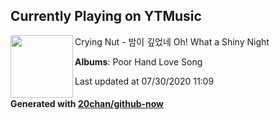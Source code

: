 ## Currently Playing on YTMusic

[<img align="left" width="100" src="https://lh3.googleusercontent.com/wc2cR5DAiJmOT3XFiNciHIPJwEsYRScmv-xpq6Yq5zVfin8C6oBwaKCAAGiXrQJK_vMLRwKPIFlEryM">](https://music.youtube.com/channel/UCRU0hoqPi-bqE7KVqI0REDg)

Crying Nut - 밤이 깊었네 Oh! What a Shiny Night

**Albums**: Poor Hand Love Song

Last updated at 07/30/2020 11:09

#### Generated with [20chan/github-now](https://github.com/20chan/github-now)


<!--
**20chan/20chan** is a ✨ _special_ ✨ repository because its `README.md` (this file) appears on your GitHub profile.

Here are some ideas to get you started:

- 🔭 I’m currently working on ...
- 🌱 I’m currently learning ...
- 👯 I’m looking to collaborate on ...
- 🤔 I’m looking for help with ...
- 💬 Ask me about ...
- 📫 How to reach me: ...
- 😄 Pronouns: ...
- ⚡ Fun fact: ...
-->
